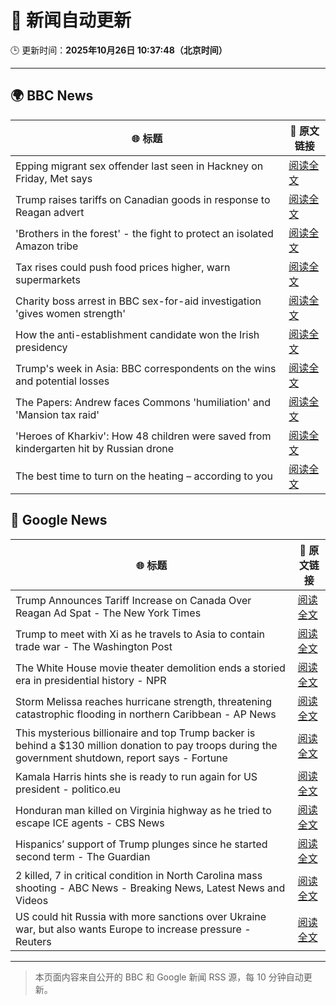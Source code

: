 # 🧠 新闻自动更新

🕒 更新时间：**2025年10月26日 10:37:48（北京时间）**

---

## 🌍 BBC News

| 🌐 标题 | 🔗 原文链接 |
|--------|-------------|
| Epping migrant sex offender last seen in Hackney on Friday, Met says | [阅读全文](https://www.bbc.com/news/articles/cn97jpy41n0o?at_medium=RSS&at_campaign=rss) |
| Trump raises tariffs on Canadian goods in response to Reagan advert | [阅读全文](https://www.bbc.com/news/articles/cx2ljgrm78zo?at_medium=RSS&at_campaign=rss) |
| 'Brothers in the forest' - the fight to protect an isolated Amazon tribe | [阅读全文](https://www.bbc.com/news/articles/cjw92x915xlo?at_medium=RSS&at_campaign=rss) |
| Tax rises could push food prices higher, warn supermarkets | [阅读全文](https://www.bbc.com/news/articles/c620gy43pe4o?at_medium=RSS&at_campaign=rss) |
| Charity boss arrest in BBC sex-for-aid investigation 'gives women strength' | [阅读全文](https://www.bbc.com/news/articles/cgkzg680j7lo?at_medium=RSS&at_campaign=rss) |
| How the anti-establishment candidate won the Irish presidency | [阅读全文](https://www.bbc.com/news/articles/cgjd8z8049do?at_medium=RSS&at_campaign=rss) |
| Trump's week in Asia: BBC correspondents on the wins and potential losses | [阅读全文](https://www.bbc.com/news/articles/c9d6jnn37l2o?at_medium=RSS&at_campaign=rss) |
| The Papers: Andrew faces Commons 'humiliation' and 'Mansion tax raid' | [阅读全文](https://www.bbc.com/news/articles/c6256l7xy86o?at_medium=RSS&at_campaign=rss) |
| 'Heroes of Kharkiv': How 48 children were saved from kindergarten hit by Russian drone | [阅读全文](https://www.bbc.com/news/articles/c9q1w9ypl8jo?at_medium=RSS&at_campaign=rss) |
| The best time to turn on the heating – according to you | [阅读全文](https://www.bbc.com/news/articles/cgqly9ynnd4o?at_medium=RSS&at_campaign=rss) |

## 📰 Google News

| 🌐 标题 | 🔗 原文链接 |
|--------|-------------|
| Trump Announces Tariff Increase on Canada Over Reagan Ad Spat - The New York Times | [阅读全文](https://news.google.com/rss/articles/CBMiggFBVV95cUxOREZ2dF9QOGZnME9jQzBldEpqdE9MQVJmNXFDd1RNLWI4cE4weUhEOWs4R1luN0FOOThFTWdHc1hkQzlOMWNoVVZ6T3o5NlRLemEtVFJJcGxRV0RoZVJDS1FxQmM2OGJRMFBNU3RxVFRMT19XSmQ0MWJYRzNsWlN2NVl3?oc=5) |
| Trump to meet with Xi as he travels to Asia to contain trade war - The Washington Post | [阅读全文](https://news.google.com/rss/articles/CBMijAFBVV95cUxQeWpvUVpBR0hxSGpsOWpxUkR0Z1dhR2lBSWMxbko3S0JtNEtOTlpEYlJPa0ZITFlDUGFWOUFZbmxqdi1za0NnUFZJZmpDVlRzeTFpaGVDSjREbGM1RE85MVhGSm5vT1FlUnV3UzFqOHk4R0NXWTY1ZTN5b3g4RWp0YmFGTmpZWGdGN0RfSA?oc=5) |
| The White House movie theater demolition ends a storied era in presidential history - NPR | [阅读全文](https://news.google.com/rss/articles/CBMinwFBVV95cUxOMi1ncG02VjNlX09wQk9mbDJ5WlhMUmtJc3I2Mm5VMktnRFVPLXpJZUxKa1NlWDR1SG1Ma1lvRUtqSlRyX3dPekM5WHVMUGdMMWRpbURjaXBORThZUV9fWGIwbFFIVEVHaE43bEM0cXNwMF9USzZwUF8yN1pqV1QxdDdsaVZ6a2lkNmFvdEdoZG9RRWdiN2x3ZVR6YzhTOVU?oc=5) |
| Storm Melissa reaches hurricane strength, threatening catastrophic flooding in northern Caribbean - AP News | [阅读全文](https://news.google.com/rss/articles/CBMiqwFBVV95cUxNeHZMX2VyTGFoVmszZXNZVVlTM3p1bkt3dTZBQ2ttTk1sb1g1VkNIMGRfSjJkQUo3RjloTnl6NUY3TjdUVjktS19sYm8xR2JteUwxN1FHMW9TNG9zX2xySEtOUFh2RWhhVzlRTEdLMnpxcEdGV2lvb3V2MmNyVEpQMWpwV1dtamlIMVN6SXFOXy1mXzhVUldGMFdjNEstY1NvMmlsbDdhUFpBZlU?oc=5) |
| This mysterious billionaire and top Trump backer is behind a $130 million donation to pay troops during the government shutdown, report says - Fortune | [阅读全文](https://news.google.com/rss/articles/CBMiqAFBVV95cUxQemdWMUlpVmVBS196a0ZGZXR4d0VkaHl0WS1OT3U1YWFWT2cybnZFNXV0amxjUW1pMl9qdnRwSF9rVXE5Z1ZXWEEyZVJ2ejZtRWFmXzFwRXBzTmVfdU5BYmlVQVR2TU8xcWw0X25IYXlxWVpadng0cWUxMGZhYUNyLVZCVXZoMzlfNEFJeUJQdE1Lc0VSaExoTjdEb1hTb0NmWFRxOXd1SEM?oc=5) |
| Kamala Harris hints she is ready to run again for US president - politico.eu | [阅读全文](https://news.google.com/rss/articles/CBMigAFBVV95cUxOTzlxUWM0U1JHNC1nX2pwY3lma1dyTk9qem1QbXFGWTJ1SHctSVc0V3FySlBFT1hWRjFUaDJJZ2RrTEhwVWU1UlllNngxeXRvckg1WjAyZ0kydjd1aHYxU3A1dEZyaG5BSmV6dzdUbGMwODFjTy1vdmxuS0ZxTlhfTw?oc=5) |
| Honduran man killed on Virginia highway as he tried to escape ICE agents - CBS News | [阅读全文](https://news.google.com/rss/articles/CBMijgFBVV95cUxOTk5qRjBZbmlKUjM0M21RTWNWODhiT0FJeGFDQ3ctLUJNcGRmWmN5WWo1ejZiVmI3QnZncm5mMElvcjNrSEpHMnVta2E2aHRDUnFYd24xZGFmM1VXYWp2MlpEc2UyNTJuX0hDZkN4MUs2MmhRRkFQR0llendyUFRZd1NySmo0OE9VOW9vSTd30gGTAUFVX3lxTE8xa2ZJMmJnMEFqX0ZwX1Z6cl9RQzl1dFppYVVuUGx3ZkVHMlg0d2g5ZG1pdUVLekhvSnBaTzgteVNKOHNaLThPT3h6VTQwNkRIZ1Jhd0VQYllSM3BGTnVZenVfMUM5bWFzWmFrYW51ZWc3U2ZqcGF1MWRBR19GMXFReXZYbGZYclk0M1laeXlHNXoxYw?oc=5) |
| Hispanics’ support of Trump plunges since he started second term - The Guardian | [阅读全文](https://news.google.com/rss/articles/CBMihAFBVV95cUxOampkU1hHZ29jdk9mRnFva3ZlNW5NRm90aVpaR1ZIYkRJZ0xRcG9qR2t5SHZLMXROek81cHdGSVVBRy1iRWJxV1VUWmVOMkRfRWFxWllqYmttQUdqV0NGU1psM3FwX2c1c1ZlenRsRnI2TFpSWnZXaDJyWENqWDFKdFBFQkc?oc=5) |
| 2 killed, 7 in critical condition in North Carolina mass shooting - ABC News - Breaking News, Latest News and Videos | [阅读全文](https://news.google.com/rss/articles/CBMimgFBVV95cUxPVXZnREdRd1l1S3o0RmNvTzY2Qjh3ZkFhZDdLOVNndU9Kd1VZem9rRmRoMjZnZXd0elZBcGFOZTNiRThzRzFaZGd6OUlzQ1hub3M3TnhLUno5MUJGNTMxQ08tY2RuNFd1bGhQa1ROLXJKcDNZSlNTM0YxYXBiRTNFNHhfX19HZGlUWTFHb25sM2tsOW8yMzVrZXZ30gGfAUFVX3lxTE0tWjVfc3c1QjhTRXJSY3RpZ2owd1hEZUl4ZDhMSlRkRG12c3lFNzFqYmJsQnpMTjhERllZWUR4WTF3UmVjTmU2dy1SaGpOVXB4dm9TR1owUjdWdTBadGhSWldpV3dUZ1JZV1dpdFNRZk5TT2sxRnpaRXhVbldUaHlfa2pKaG9IS080aXRibEN1QTJpbk1tUFFvWmRnV0dScw?oc=5) |
| US could hit Russia with more sanctions over Ukraine war, but also wants Europe to increase pressure - Reuters | [阅读全文](https://news.google.com/rss/articles/CBMixgFBVV95cUxPQXhaTWNUMWpZaXNtcE83YVIzeWt6d2MwaGZnYVU4WU9fM3BIWTJWSUJPczdxamhlRkNtSG1BbVNTQk5QTWZSaENaVjZBLWhZWkt2RTY5RVdYT2xjV3RuOXZ1SDJwbFpwVHZWUUU0U3VpVTFUUE44MGxub0RPcXFYU1M4c3ZQdm9FcGVibnBJS0JPaWk2TVZ5STBDU3ZkaW5wcmZZR0ZaOGEzTURrMVVROWN3OFN4cnROc2Zfand5SjBUYkVDdFE?oc=5) |

---
> 本页面内容来自公开的 BBC 和 Google 新闻 RSS 源，每 10 分钟自动更新。